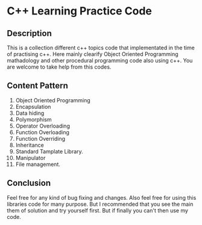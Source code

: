 # C++ Learning Practice Code #
## Description ##
This is a collection different c++ topics code that implementated in the time of practising c++. Here mainly 
clearify Object Oriented Programming mathadology and other procedural programming code also using c++. You are welcome 
to take help from this codes.
</br>
## Content Pattern ##
1. Object Oriented Programming
2. Encapsulation
3. Data hiding
4. Polymorphism
5. Operator Overloading
6. Function Overloading
7. Function Overriding
8. Inheritance
9. Standard Tamplate Library.
10. Manipulator
11. File management.
<h2> Conclusion </h2>
Feel free for any kind of bug fixing and changes. Also feel free for using this libraries code for many purpose.
But I recommended that you see the main them of solution and try yourself first. But if finally you can't then use my code.
    
